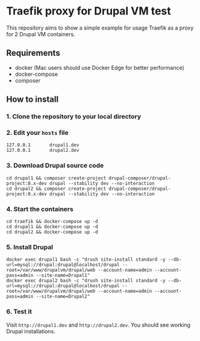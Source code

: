 # Traefik proxy for Drupal VM test

This repository aims to show a simple example for usage Traefik as a proxy for 2 Drupal VM containers.

## Requirements

  - docker (Mac users should use Docker Edge for better performance)
  - docker-compose
  - composer

## How to install

### 1. Clone the repository to your local directory

### 2. Edit your `hosts` file

```
127.0.0.1       drupal1.dev
127.0.0.1       drupal2.dev
```

### 3. Download Drupal source code

```
cd drupal1 && composer create-project drupal-composer/drupal-project:8.x-dev drupal --stability dev --no-interaction
cd drupal2 && composer create-project drupal-composer/drupal-project:8.x-dev drupal --stability dev --no-interaction
```

### 4. Start the containers

```
cd traefik && docker-compose up -d
cd drupal1 && docker-compose up -d
cd drupal2 && docker-compose up -d
```

### 5. Install Drupal

```
docker exec drupal1 bash -c "drush site-install standard -y --db-url=mysql://drupal:drupal@localhost/drupal --root=/var/www/drupalvm/drupal/web --account-name=admin --account-pass=admin --site-name=Drupal1"
docker exec drupal2 bash -c "drush site-install standard -y --db-url=mysql://drupal:drupal@localhost/drupal --root=/var/www/drupalvm/drupal/web --account-name=admin --account-pass=admin --site-name=Drupal2"
```

### 6. Test it

Visit `http://drupal1.dev` and `http://drupal2.dev`. You should see working Drupal installations.
